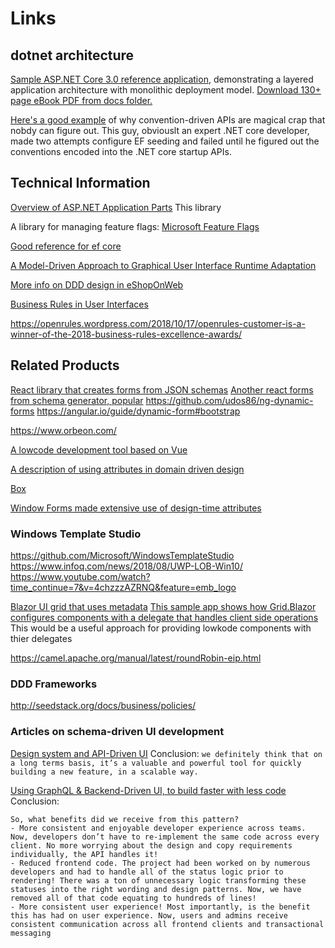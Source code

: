 ﻿# Links

## dotnet architecture 
[Sample ASP.NET Core 3.0 reference application](https://github.com/dotnet-architecture/eShopOnWeb), 
demonstrating a layered application architecture with monolithic deployment model. 
[Download 130+ page eBook PDF from docs folder.](https://docs.microsoft.com/en-us/dotnet/architecture/modern-web-apps-azure/index)

[Here's a good example](https://wildermuth.com/2018/01/10/Re-thinking-Running-Migrations-and-Seeding-in-ASP-NET-Core-2-0) of why convention-driven APIs are magical crap that nobdy can figure out.
This guy, obviouslt an expert .NET core developer, made two attempts configure EF seeding and failed until he figured out the conventions encoded into the .NET core startup APIs.


## Technical Information
[Overview of ASP.NET Application Parts](https://docs.microsoft.com/en-us/aspnet/core/mvc/advanced/app-parts?view=aspnetcore-3.0)
This library 

A library for managing feature flags: 
[Microsoft Feature Flags](https://github.com/microsoft/FeatureManagement-Dotnet)

[Good reference for ef core](https://www.learnentityframeworkcore.com/dbcontext)

[A Model-Driven Approach to Graphical User Interface Runtime Adaptation](http://ceur-ws.org/Vol-641/paper_15.pdf)
  
[More info on DDD design in eShopOnWeb](https://docs.microsoft.com/en-us/dotnet/architecture/microservices/microservice-ddd-cqrs-patterns/infrastructure-persistence-layer-implemenation-entity-framework-core)

[Business Rules in User Interfaces](http://www.brcommunity.com/articles.php?id=b378)

https://openrules.wordpress.com/2018/10/17/openrules-customer-is-a-winner-of-the-2018-business-rules-excellence-awards/

## Related Products

[React library that creates forms from JSON schemas](https://uniforms.tools/docs/uth-bridge-concept)
[Another react forms from schema generator, popular](https://github.com/rjsf-team/react-jsonschema-form)
https://github.com/udos86/ng-dynamic-forms
https://angular.io/guide/dynamic-form#bootstrap

https://www.orbeon.com/

[A lowcode development tool based on Vue](retool.com)

[A description of using attributes in domain driven design](https://www.researchgate.net/publication/311980398_Domain-driven_design_patterns_A_metadata-based_approach)

[Box](http://box.com)

[Window Forms made extensive use of design-time attributes](https://flylib.com/books/en/1.41.1/)

### Windows Template Studio
https://github.com/Microsoft/WindowsTemplateStudio
https://www.infoq.com/news/2018/08/UWP-LOB-Win10/
https://www.youtube.com/watch?time_continue=7&v=4chzzzAZRNQ&feature=emb_logo


[Blazor UI grid that uses metadata](https://github.com/gustavnavar/Grid.Blazor)
    [This sample app shows how Grid.Blazor configures components with a delegate that handles client side operations](https://github.com/gustavnavar/Grid.Blazor/blob/master/GridBlazorClientSide.Client/Pages/GridButtons.razor)
    This would be a useful approach for providing lowkode components with thier delegates



https://camel.apache.org/manual/latest/roundRobin-eip.html

### DDD Frameworks
http://seedstack.org/docs/business/policies/

### Articles on schema-driven UI development

[Design system and API-Driven UI](https://getaround.tech/mobile-api-driven/)
Conclusion: ```we definitely think that on a long terms basis, it’s a valuable and powerful tool for quickly building a new feature, in a scalable way.```

[Using GraphQL & Backend-Driven UI, to build faster with less code](https://medium.com/novvum/using-graphql-backend-driven-ui-to-build-faster-with-less-code-5c13d7154d99)
Conclusion: 
```
So, what benefits did we receive from this pattern?
- More consistent and enjoyable developer experience across teams. Now, developers don’t have to re-implement the same code across every client. No more worrying about the design and copy requirements individually, the API handles it!
- Reduced frontend code. The project had been worked on by numerous developers and had to handle all of the status logic prior to rendering! There was a ton of unnecessary logic transforming these statuses into the right wording and design patterns. Now, we have removed all of that code equating to hundreds of lines!
- More consistent user experience! Most importantly, is the benefit this has had on user experience. Now, users and admins receive consistent communication across all frontend clients and transactional messaging
```


